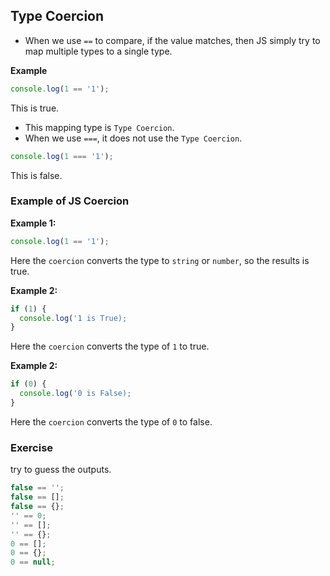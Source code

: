 ## Type Coercion

- When we use `==` to compare, if the value matches, then JS simply try to map multiple types to a single type.

**Example**

```js
console.log(1 == '1');
```

This is true.

- This mapping type is `Type Coercion`.
- When we use `===`, it does not use the `Type Coercion`.

```js
console.log(1 === '1');
```

This is false.

### Example of JS Coercion

**Example 1:**

```js
console.log(1 == '1');
```

Here the `coercion` converts the type to `string` or `number`, so the results is true.

**Example 2:**

```js
if (1) {
  console.log('1 is True);
}
```

Here the `coercion` converts the type of `1` to true.

**Example 2:**

```js
if (0) {
  console.log('0 is False);
}
```

Here the `coercion` converts the type of `0` to false.

### Exercise

try to guess the outputs.

```js
false == '';
false == [];
false == {};
'' == 0;
'' == [];
'' == {};
0 == [];
0 == {};
0 == null;
```
